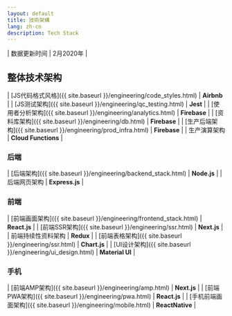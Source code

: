 ```yaml
---
layout: default
title: 技術架構
lang: zh-cn
description: Tech Stack
---
```




| 数据更新时间 | 2月2020年 |

## 整体技术架构

| [JS代码格式风格]({{ site.baseurl }}/engineering/code_styles.html) | **Airbnb** |
| [JS测试架构]({{ site.baseurl }}/engineering/qc_testing.html) | **Jest** |
| [使用者分析架构]({{ site.baseurl }}/engineering/analytics.html) | **Firebase** |
| [资料库架构]({{ site.baseurl }}/engineering/db.html) | **Firebase** |
| [生产后端架构]({{ site.baseurl }}/engineering/prod_infra.html) | **Firebase** |
| 生产演算架构 | **Cloud Functions** |

### 后端

| [后端架构]({{ site.baseurl }}/engineering/backend_stack.html) | **Node.js** |
| 后端网页架构 | **Express.js** |

### 前端

| [前端画面架构]({{ site.baseurl }}/engineering/frontend_stack.html) | **React.js** |
| [前端SSR架构]({{ site.baseurl }}/engineering/ssr.html) | **Next.js** |
| 前端持续性资料架构 | **Redux** |
| [前端表格架构]({{ site.baseurl }}/engineering/ssr.html) | **Chart.js** |
| [UI设计架构]({{ site.baseurl }}/engineering/ui_design.html) | **Material UI** |

### 手机

| [前端AMP架构]({{ site.baseurl }}/engineering/amp.html) | **Next.js** |
| [前端PWA架构]({{ site.baseurl }}/engineering/pwa.html) | **React.js** |
| [手机前端画面架构]({{ site.baseurl }}/engineering/mobile.html) | **ReactNative** |